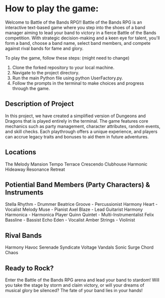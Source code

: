 # How to play the game:
Welcome to Battle of the Bands RPG!! Battle of the Bands RPG is an interactive text-based game where you step into the shoes of a band manager aiming to lead your band to victory in a fierce Battle of the Bands competition. With strategic decision-making and a keen eye for talent, you'll form a band, choose a band name, select band members, and compete against rival bands for fame and glory. 

To play the game, follow these steps: (might need to change)

1. Clone the forked repository to your local machine.
2. Navigate to the project directory.
3. Run the main Python file using python UserFactory.py.
4. Follow the prompts in the terminal to make choices and progress through the game.

## Description of Project
In this project, we have created a simplified version of Dungeons and Dragons that is played entirely in the terminal. The game features core mechanics such as party management, character attributes, random events, and skill checks. Each playthrough offers a unique experience, and players can accrue legacy traits and bonuses to aid them in future adventures.

 ## Locations 
The Melody Mansion
Tempo Terrace
Crescendo Clubhouse
Harmonic Hideaway
Resonance Retreat

 ## Potiential Band Members (Party Characters) & Instruments 
 Stella Rhythm - Drummer
 Beatrice Groove - Percussionist
 Harmony Heart - Vocalist
 Melody Muse - Pianist
 Axel Blaze - Lead Guitarist
 Harmony Harmonica - Harmonica Player
 Quinn Quintet - Multi-Instrumentalist
 Felix Bassline - Bassist
 Echo Eden - Vocalist
 Amber Strings - Violinist

 ## Rival Bands 
 Harmony Havoc
 Serenade Syndicate
 Voltage Vandals
 Sonic Surge
 Chord Chaos

## Ready to Rock?
Enter the Battle of the Bands RPG arena and lead your band to stardom! Will you take the stage by storm and claim victory, or will your dreams of musical glory be silenced? The fate of your band lies in your hands!